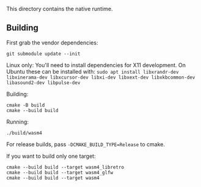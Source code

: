 This directory contains the native runtime.

## Building

First grab the vendor dependencies:

```shell
git submodule update --init
```

Linux only: You'll need to install dependencies for X11 development. On Ubuntu these can be
installed with: `sudo apt install libxrandr-dev libxinerama-dev libxcursor-dev libxi-dev
libxext-dev libxkbcommon-dev libasound2-dev libpulse-dev`

Building:

```shell
cmake -B build
cmake --build build
```

Running:

```shell
./build/wasm4
```

For release builds, pass `-DCMAKE_BUILD_TYPE=Release` to cmake.

If you want to build only one target:

``` shell
cmake --build build --target wasm4_libretro
cmake --build build --target wasm4_glfw
cmake --build build --target wasm4
```
